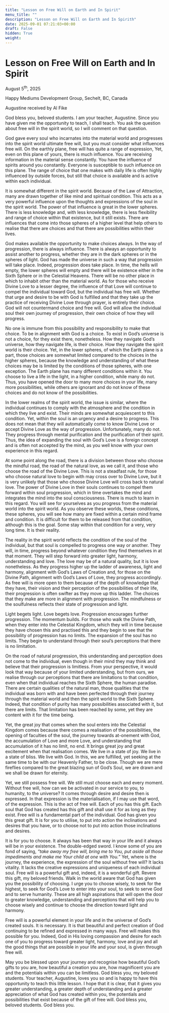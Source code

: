 ```yaml
---
title: "Lesson on Free Will on Earth and In Spirit"
menu_title: ""
description: "Lesson on Free Will on Earth and In Spirith"
date: 2025-09-01 07:21:03+00:00
draft: False
hidden: True
weight:
---
```

# Lesson on Free Will on Earth and In Spirit

August 5<sup>th</sup>, 2025

Happy Mediums Development Group, Sechelt, BC, Canada

Augustine received by Al Fike

God bless you, beloved students. I am your teacher, Augustine. Since you have given me the opportunity to teach, I shall teach. You ask the question about free will in the spirit world, so I will comment on that question.

God gave every soul who incarnates into the material world and progresses into the spirit world ultimate free will, but you must consider what influences free will. On the earthly plane, free will has quite a range of expression, Yet, even on this plane of yours, there is much influence. You are receiving information in the material sense constantly. You have the influence of spirits around you constantly. Everyone is susceptible to such influence on this plane. The range of choice that one makes with daily life is often highly influenced by outside forces, but still that choice is available and is active within each individual.

It is somewhat different in the spirit world. Because of the Law of Attraction, many are drawn together of like mind and spiritual condition. This acts as a very powerful influence upon the thoughts and expressions of the soul in the spirit world. The power of that influence is great in the lower spheres. There is less knowledge and, with less knowledge, there is less flexibility and range of choice within that existence, but it still exists. There are influences that come into those spheres of a higher level that help others to realise that there are choices and that there are possibilities within their lives.

God makes available the opportunity to make choices always. In the way of progression, there is always influence. There is always an opportunity to assist another to progress, whether they are in the dark spheres or in the spheres of light. God has made the universe in such a way that progression will take place. Indeed, progression does take place. In time, the hells will empty, the lower spheres will empty and there will be existence either in the Sixth Sphere or in the Celestial Heavens. There will be no other place in which to inhabit other than the material world. As for those who receive Divine Love to a lesser degree, the influence of that Love will continue to compel the individual toward God, but the individual has free will. Whether that urge and desire to be with God is fulfilled and that they take up the practice of receiving Divine Love through prayer, is entirely their choice. God will not countermand choice and free will. God will allow the individual soul their own journey of progression, their own choice of how they will progress.

No one is immune from this possibility and responsibility to make that choice. To be in alignment with God is a choice. To exist in God’s universe is not a choice, for they exist there, nonetheless. How they navigate God’s universe, how they navigate life, is their choice. How they navigate the spirit world is their choice. Yet, in the lower spheres, of which the Earth plane is a part, those choices are somewhat limited compared to the choices in the higher spheres, because the knowledge and understanding of what these choices may be is limited by the conditions of those spheres, with one exception. The Earth plane has many different conditions within it. You choose to live a life in the light, in a higher condition, while many do not. Thus, you have opened the door to many more choices in your life, many more possibilities, while others are ignorant and do not know of these choices and do not know of the possibilities.

In the lower realms of the spirit world, the issue is similar, where the individual continues to comply with the atmosphere and the condition in which they live and exist. Their minds are somewhat acquiescent to this condition. Yet, within the soul is an urgency and a desire to progress. This does not mean that they will automatically come to know Divine Love or accept Divine Love as the way of progression. Unfortunately, many do not. They progress through mental purification and the purification of their spirit. Thus, the idea of expanding the soul with God’s Love is a foreign concept and is often not accepted by the mind, as you well know with your own experience in this regard.

At some point along the road, there is a division between those who choose the mindful road, the road of the natural love, as we call it, and those who choose the road of the Divine Love. This is not a steadfast rule, for those who choose natural love to begin with may cross over to Divine Love, but it is very unlikely that those who choose Divine Love will cross back to natural love. The power of Divine Love in their souls continues to compel them forward within soul progression, which in time overtakes the mind and integrates the mind into the soul consciousness. There is much to learn in this regard. You will see for yourselves as you progress from the material world into the spirit world. As you observe these worlds, these conditions, these spheres, you will see how many are fixed within a certain mind frame and condition. It is difficult for them to be released from that condition, although this is the goal. Some stay within that condition for a very, very long time. It is their reality.

The reality in the spirit world reflects the condition of the soul of the individual, but that soul is compelled to progress one way or another. They will, in time, progress beyond whatever condition they find themselves in at that moment. They will step forward into greater light, harmony, understanding and love. The love may be of a natural quality, but it is love nonetheless. As they progress higher up the ladder of awareness, light and harmony, alignment with God’s Laws of Creation and, for those on the Divine Path, alignment with God’s Laws of Love, they progress accordingly. As free will is more open to them because of the depth of knowledge that they have, their vision and their perception of the possibilities of their life, their progression is often swifter as they move up this ladder. The choices that they make are more in alignment with progression. The mindfulness or the soulfulness reflects their state of progression and light.

Light begets light. Love begets love. Progression encourages further progression. The momentum builds. For those who walk the Divine Path, when they enter into the Celestial Kingdom, which they will in time because they have chosen this and practised this and they begin to see that the possibility of progression has no limits. The expansion of the soul has no limits. They begin to understand through their soul’s perceptions that there is no limitation.

On the road of natural progression, this understanding and perception does not come to the individual, even though in their mind they may think and believe that their progression is limitless. From your perspective, it would look that way because of your limited understanding, but from ours, we realise through our perceptions that there are limitations to that condition, even when that individual reaches the Sixth Sphere, the human paradise. There are certain qualities of the natural man, those qualities that the individual was born with and have been perfected through their journey through the material world and then the spirit world to the Sixth Sphere. Indeed, that condition of purity has many possibilities associated with it, but there are limits. That limitation has been reached by some, yet they are content with it for the time being.

Yet, the great joy that comes when the soul enters into the Celestial Kingdom comes because there comes a realisation of the possibilities, the opening of faculties of the soul, the journey towards at-onement with God, the accumulation of Love and more Love, and understanding that accumulation of it has no limit, no end. It brings great joy and great excitement when that realisation comes. We live in a state of joy. We live in a state of bliss. We live with God. In this, we are fulfilled, yet seeking at the same time to be with our Heavenly Father, to be close. Though we are mere fireflies compared to the great blazing sun of God’s Soul, we are drawn and we shall be drawn for eternity.

Yet, we still possess free will. We still must choose each and every moment. Without free will, how can we be activated in our service to you, to humanity, to the universe? It comes through desire and desire then is expressed. In that expression is the materialisation, if I may use that word, of the expression. This is the act of free will. Each of you has this gift. Each soul that God has created has this gift and shall use it for as long as they exist. Free will is a fundamental part of the individual. God has given you this great gift. It is for you to utilise, to put into action the inclinations and desires that you have, or to choose not to put into action those inclinations and desires.

It is for you to choose. It always has been that way in your life and it always will be in your existence. The double-edged sword. I know some of you are fond of saying, *“take away my free will, bring me to You, put aside all those impediments and make me Your child at one with You.”* Yet, where is the journey, the experience, the expression of the soul without free will? It lacks vitality. It lacks the creative expressions and uniqueness of each individual soul. Free will is a powerful gift and, indeed, it is a wonderful gift. Revere this gift, my beloved friends. Walk in the world aware that God has given you the possibility of choosing. I urge you to choose wisely, to seek for the highest, to seek for God’s Love to enter into your soul, to seek to serve God and to serve humanity. These are all high aspirations that will open the door to greater knowledge, understanding and perceptions that will help you to choose wisely and continue to choose the direction toward light and harmony.

Free will is a powerful element in your life and in the universe of God’s created souls. It is necessary. It is that beautiful and perfect creation of God continuing to be refined and expressed in many ways. Free will makes this possible for you. Indeed, God in His loving compassion and desire for each one of you to progress toward greater light, harmony, love and joy and all the good things that are possible in your life and your soul, is given through free will.

May you be blessed upon your journey and recognise how beautiful God’s gifts to you are, how beautiful a creation you are, how magnificent you are and the potentials within you can be limitless. God bless you, my beloved students. Your teacher, Augustine, loves you so and is happy to have this opportunity to teach this little lesson. I hope that it is clear, that it gives you greater understanding, a greater depth of understanding and a greater appreciation of what God has created within you, the potentials and possibilities that exist because of the gift of free will. God bless you, beloved students. God bless you.
